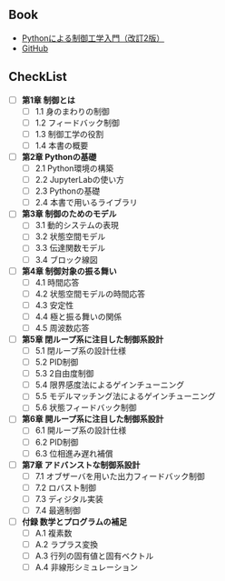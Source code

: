 ## Book
- [Pythonによる制御工学入門（改訂2版）](https://www.ohmsha.co.jp/book/9784274231537/)
- [GitHub](https://github.com/373yuki/pyctrl2)

## CheckList
- [ ] **第1章 制御とは**
    - [ ] 1.1 身のまわりの制御
    - [ ] 1.2 フィードバック制御
    - [ ] 1.3 制御工学の役割
    - [ ] 1.4 本書の概要

- [ ] **第2章 Pythonの基礎**
    - [ ] 2.1 Python環境の構築
    - [ ] 2.2 JupyterLabの使い方
    - [ ] 2.3 Pythonの基礎
    - [ ] 2.4 本書で用いるライブラリ

- [ ] **第3章 制御のためのモデル**
    - [ ] 3.1 動的システムの表現
    - [ ] 3.2 状態空間モデル
    - [ ] 3.3 伝達関数モデル
    - [ ] 3.4 ブロック線図

- [ ] **第4章 制御対象の振る舞い**
    - [ ] 4.1 時間応答
    - [ ] 4.2 状態空間モデルの時間応答
    - [ ] 4.3 安定性
    - [ ] 4.4 極と振る舞いの関係
    - [ ] 4.5 周波数応答

- [ ] **第5章 閉ループ系に注目した制御系設計**
    - [ ] 5.1 閉ループ系の設計仕様
    - [ ] 5.2 PID制御
    - [ ] 5.3 2自由度制御
    - [ ] 5.4 限界感度法によるゲインチューニング
    - [ ] 5.5 モデルマッチング法によるゲインチューニング
    - [ ] 5.6 状態フィードバック制御

- [ ] **第6章 開ループ系に注目した制御系設計**
    - [ ] 6.1 開ループ系の設計仕様
    - [ ] 6.2 PID制御
    - [ ] 6.3 位相進み遅れ補償

- [ ] **第7章 アドバンストな制御系設計**
    - [ ] 7.1 オブザーバを用いた出力フィードバック制御
    - [ ] 7.2 ロバスト制御
    - [ ] 7.3 ディジタル実装
    - [ ] 7.4 最適制御

- [ ] **付録 数学とプログラムの補足**
    - [ ] A.1 複素数
    - [ ] A.2 ラプラス変換
    - [ ] A.3 行列の固有値と固有ベクトル
    - [ ] A.4 非線形シミュレーション
